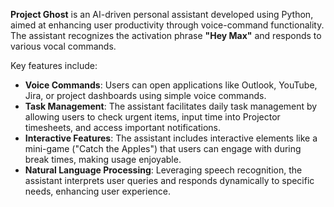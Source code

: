 **Project Ghost** is an AI-driven personal assistant developed using Python, aimed at enhancing user productivity
through voice-command functionality. The assistant recognizes the activation phrase **"Hey Max"** and responds to
various vocal commands.

Key features include:
* **Voice Commands**: Users can open applications like Outlook, YouTube, Jira, or project dashboards using simple voice commands.
* **Task Management**: The assistant facilitates daily task management by allowing users to check urgent items, input time into Projector timesheets, and access important notifications.
* **Interactive Features**: The assistant includes interactive elements like a mini-game ("Catch the Apples") that users can engage with during break times, making usage enjoyable.
* **Natural Language Processing**: Leveraging speech recognition, the assistant interprets user queries and responds dynamically to specific needs, enhancing user experience.